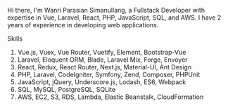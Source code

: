 Hi there, I'm Wanri Parasian Simanullang, a Fullstack Developer with expertise in Vue, Laravel, React, PHP, JavaScript, SQL, and AWS. I have 2 years of experience in developing web applications.

Skills<br>
1. Vue.js, Vuex, Vue Router, Vuetify, Element, Bootstrap-Vue<br>
2. Laravel, Eloquent ORM, Blade, Laravel Mix, Forge, Envoyer<br>
3. React, Redux, React Router, Next.js, Material-UI, Ant Design<br>
4. PHP, Laravel, CodeIgniter, Symfony, Zend, Composer, PHPUnit<br>
5. JavaScript, jQuery, Underscore.js, Lodash, ES6, Webpack<br>
6. SQL, MySQL, PostgreSQL, SQLite<br>
7. AWS, EC2, S3, RDS, Lambda, Elastic Beanstalk, CloudFormation<br>
